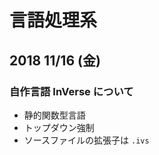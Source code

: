 # 言語処理系

## 2018 11/16 (金)

### 自作言語 **InVerse** について

- 静的関数型言語
- トップダウン強制
- ソースファイルの拡張子は ``.ivs``
